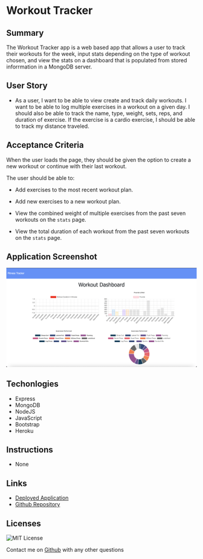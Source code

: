 # Workout Tracker


## Summary

The Workout Tracker app is a web based app that allows a user to track their workouts for the week, input stats depending on the type of workout chosen, and view the stats on a dashboard that is populated from stored inforrmation in a MongoDB server.
## User Story

* As a user, I want to be able to view create and track daily workouts. I want to be able to log multiple exercises in a workout on a given day. I should also be able to track the name, type, weight, sets, reps, and duration of exercise. If the exercise is a cardio exercise, I should be able to track my distance traveled.

## Acceptance Criteria

When the user loads the page, they should be given the option to create a new workout or continue with their last workout.

The user should be able to:

  * Add exercises to the most recent workout plan.

  * Add new exercises to a new workout plan.

  * View the combined weight of multiple exercises from the past seven workouts on the `stats` page.

  * View the total duration of each workout from the past seven workouts on the `stats` page.

## Application Screenshot

![screenshot of workout tracker dashboard from local app](app.png)


## Techonlogies

- Express
- MongoDB
- NodeJS
- JavaScript
- Bootstrap
- Heroku

## Instructions

- None

## Links

- [Deployed Application](https://mgpl-workout-tracker.herokuapp.com/)
- [Github Repository](https://github.com/mgpierrelouis/Workout_Tracker)

## Licenses

![MIT License](https://img.shields.io/badge/License-MIT-yellow.svg)

Contact me on [Github](https://github.com/mgpierrelois) with any other questions